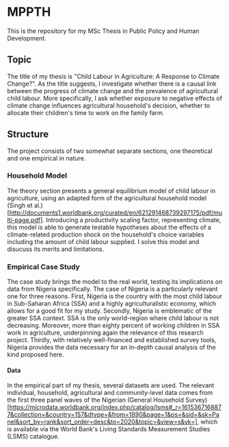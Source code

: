 # MPPTH

This is the repository for my MSc Thesis in Public Policy and Human Development.

## Topic

The title of my thesis is "Child Labour in Agriculture: A Response to Climate Change?". As the title suggests, I investigate whether there is a causal link between the progress of climate change and the prevalence of agricultural child labour. More specifically, I ask whether exposure to negative effects of climate change influences agricultural household's decision, whether to allocate their children's time to work on the family farm.

## Structure

The project consists of two somewhat separate sections, one theoretical and one empirical in nature.

### Household Model

The theory section presents a general equilibrium model of child labour in agriculture, using an adapted form of the agricultural household model (Singh et al.)[http://documents1.worldbank.org/curated/en/621291468739297175/pdf/multi-page.pdf]. Introducing a productivity scaling factor, representing climate, this model is able to generate testable hypotheses about the effects of a climate-related production shock on the household's choice variables including the amount of child labour supplied. I solve this model and disucuss its merits and limitations.

### Empirical Case Study

The case study brings the model to the real world, testing its implications on data from Nigeria specifically. The case of Nigeria is a particularly relevant one for three reasons. First, Nigeria is the country with the most child labour in Sub-Saharan Africa (SSA) and a highly agriculturalistic economy, which allows for a good fit for my study. Secondly, Nigeria is emblematic of the greater SSA context. SSA is the only world-region where child labour is not decreasing. Moreover, more than eighty percent of working children in SSA work in agriculture, underpinning again the relevance of this research project. Thirdly, with relatively well-financed and established survey tools, Nigeria provides the data necessary for an in-depth causal analysis of the kind proposed here.

#### Data
In the empirical part of my thesis, several datasets are used. The relevant individual, household, agricultural and community-level data comes from the first three panel waves of the Nigerian (General Household Survey)[https://microdata.worldbank.org/index.php/catalog/lsms#_r=1615367168877&collection=&country=157&dtype=&from=1890&page=1&ps=&sid=&sk=Panel&sort_by=rank&sort_order=desc&to=2020&topic=&view=s&vk=], which is available via the World Bank's Living Standards Measurement Studies (LSMS) catalogue.
